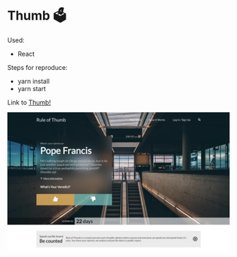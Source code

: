 # Thumb 🗳

Used:

- React

Steps for reproduce:

- yarn install
- yarn start

Link to [Thumb!](https://thumb.jesusbossa.dev/)

![Image of Thumb](./src/assets/preview.png)
